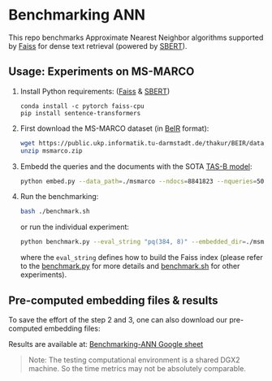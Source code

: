 # Benchmarking ANN
This repo benchmarks Approximate Nearest Neighbor algorithms supported by [Faiss](https://github.com/facebookresearch/faiss) for dense text retrieval (powered by [SBERT](https://github.com/UKPLab/sentence-transformers)).

## Usage: Experiments on MS-MARCO
1. Install Python requirements: ([Faiss](https://github.com/facebookresearch/faiss) & [SBERT](https://github.com/UKPLab/sentence-transformers))
    ```
    conda install -c pytorch faiss-cpu
    pip install sentence-transformers
    ```
2. First download the MS-MARCO dataset (in [BeIR](https://github.com/UKPLab/beir) format):
    ```bash
    wget https://public.ukp.informatik.tu-darmstadt.de/thakur/BEIR/datasets/msmarco.zip
    unzip msmarco.zip
    ```
3. Embedd the queries and the documents with the SOTA [TAS-B model](https://arxiv.org/pdf/2104.06967.pdf):
    ```bash
    python embed.py --data_path=./msmarco --ndocs=8841823 --nqueries=509962 --model_name="msmarco-distilbert-base-tas-b" --embedded_dir=./msmarco-embedded
    ```
4. Run the benchmarking:
    ```bash
    bash ./benchmark.sh
    ```
    or run the individual experiment:
    ```bash
    python benchmark.py --eval_string "pq(384, 8)" --embedded_dir=./msmarco-embedded --output_dir=./msmarco-benchmarking
    ```
    where the `eval_string` defines how to build the Faiss index (please refer to the [benchmark.py](benchmark.py) for more details and [benchmark.sh](benchmark.sh) for other experiments).

## Pre-computed embedding files & results
To save the effort of the step 2 and 3, one can also download our pre-computed embedding files:

Results are available at:
[Benchmarking-ANN Google sheet](https://docs.google.com/spreadsheets/d/19RieebaLXYHjjBu9uEzkF6EFhy-EBVEtMCTHWleESNA/edit?usp=sharing)
> Note: The testing computational environment is a shared DGX2 machine. So the time metrics may not be absolutely comparable.
